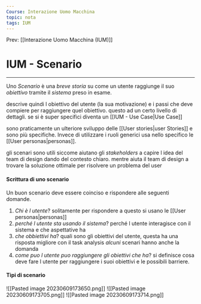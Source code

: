 ```yaml
---
Course: Interazione Uomo Macchina
topic: nota
tags: IUM
---
```


Prev: [[Interazione Uomo Macchina (IUM)]]

# IUM - Scenario
---
Uno _Scenario_ è una _breve storia_ su come un utente raggiunge il suo _obiettivo_ tramite il _sistema_ preso in esame. 

descrive quindi l obiettivo del utente (la sua motivazione) e i passi che deve compiere per raggiungere quel obiettivo. questo ad un certo livello di dettagli. se si è super specifici diventa un [[IUM - Use Case|Use Case]]

sono praticamente un ulteriore sviluppo delle [[User stories|user Stories]]  e sono più specifiche. Invece di utilizzare i ruoli generici usa nello specifico le [[User personas|personas]].

gli scenari sono utili siccome aiutano gli _stakeholders_ a capire l idea del team di design dando del contesto chiaro.
mentre aiuta il team di design a trovare la soluzione ottimale  per risolvere un problema del user



#### Scrittura di uno scenario
Un buon scenario deve essere coinciso e rispondere alle seguenti domande. 
1. _Chi è l utente_? solitamente per rispondere a questo si usano le [[User personas|personas]]
2. _perché l utente sta usando il sistema_? perché l utente interagisce con il sistema e che aspettative ha
3. _che obbiettivi ha_? quali sono gli obiettivi del utente, questa ha una risposta migliore con il task analysis
_alcuni_ scenari hanno anche la domanda
1. _come puo l utente puo raggiungere gli obiettivi che ha_? si definisce cosa deve fare l utente per raggiungere i suoi obiettivi e le possibili barriere.




#### Tipi di scenario

![[Pasted image 20230609173650.png]]
![[Pasted image 20230609173705.png]]
![[Pasted image 20230609173714.png]]
